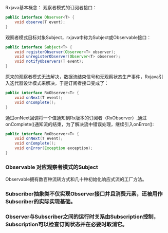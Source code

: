 Rxjava基本概念：
观察者模式的订阅者接口：
```java
public interface Observer<T> {
    void observe(T event);
}
```
观察者模式目标对象Subject，rxjava中称为Subject或Observable接口：

```java
public interface Subject<T> {
    void registerObserver(Observer<T> observer);
    void unregisterObserver(Observer<T> observer);
    void notifyObservers(T event);
}
```
原来的观察者模式无法解决，数据流结束信号和无观察状态生产事件，Rxjava引入迭代器设计模式来解决，于是订阅者接口变成了：
```java
public interface RxObserver<T> {
    void onNext(T event);
    void onComplete();
}
```
通过onNext回调将一个值通知到Rx版本的订阅者（RxObserver）,通过onComplete()通知流的结束，为了解决流中错误处理，继续引入onError():
```java
public interface RxObserver<T> {
    void onNext(T event);
    void onComplete();
    void onError(Exception exception);
}
```
### Observable 对应观察者模式的Subject

Observable拥有数百种流转方式和几十种初始化响应式流的工厂方法。

### Subscriber抽象类不仅实现Observer接口并且消费元素，还被用作Subscriber的实际实现基础。

### Observer与Subscriber之间的运行时关系由Subscription控制，Subscription可以检查订阅状态并在必要时取消它。